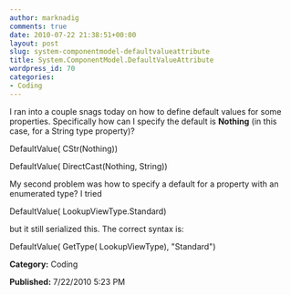 ```yaml
---
author: marknadig
comments: true
date: 2010-07-22 21:38:51+00:00
layout: post
slug: system-componentmodel-defaultvalueattribute
title: System.ComponentModel.DefaultValueAttribute
wordpress_id: 70
categories:
- Coding
---
```


I ran into a couple snags today on how to define default values for some properties. Specifically how can I specify the default is **Nothing** (in this case, for a String type property)?

DefaultValue( CStr(Nothing))

DefaultValue( DirectCast(Nothing, String))


My second problem was how to specify a default for a property with an enumerated type? I tried

DefaultValue( LookupViewType.Standard) 

but it still serialized this. The correct syntax is:

DefaultValue( GetType( LookupViewType), "Standard")


**Category:** Coding

**Published:** 7/22/2010 5:23 PM

